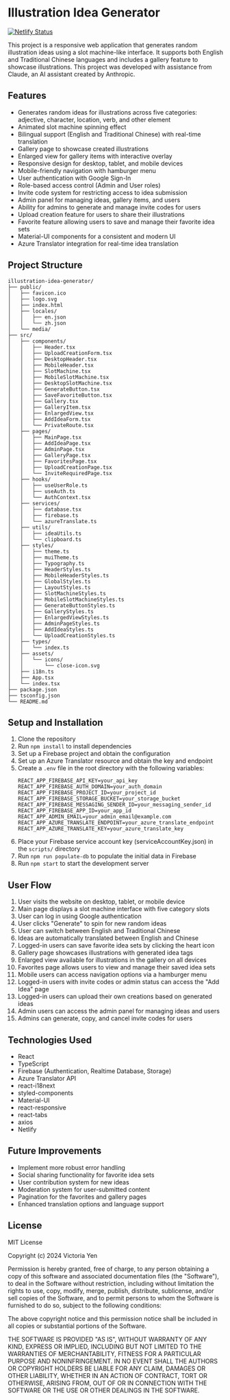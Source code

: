 # Illustration Idea Generator

[![Netlify Status](https://api.netlify.com/api/v1/badges/96c6f571-15ef-4cca-9b4e-9ce54f755992/deploy-status)](https://app.netlify.com/sites/idea-generator-vy538/deploys)

This project is a responsive web application that generates random illustration ideas using a slot machine-like interface. It supports both English and Traditional Chinese languages and includes a gallery feature to showcase illustrations. This project was developed with assistance from Claude, an AI assistant created by Anthropic.

## Features

- Generates random ideas for illustrations across five categories: adjective, character, location, verb, and other element
- Animated slot machine spinning effect
- Bilingual support (English and Traditional Chinese) with real-time translation
- Gallery page to showcase created illustrations
- Enlarged view for gallery items with interactive overlay
- Responsive design for desktop, tablet, and mobile devices
- Mobile-friendly navigation with hamburger menu
- User authentication with Google Sign-In
- Role-based access control (Admin and User roles)
- Invite code system for restricting access to idea submission
- Admin panel for managing ideas, gallery items, and users
- Ability for admins to generate and manage invite codes for users
- Upload creation feature for users to share their illustrations
- Favorite feature allowing users to save and manage their favorite idea sets
- Material-UI components for a consistent and modern UI
- Azure Translator integration for real-time idea translation

## Project Structure

```
illustration-idea-generator/
├── public/
│   ├── favicon.ico
│   ├── logo.svg
│   ├── index.html
│   ├── locales/
│   │   ├── en.json
│   │   └── zh.json
│   └── media/
├── src/
│   ├── components/
│   │   ├── Header.tsx
│   │   ├── UploadCreationForm.tsx
│   │   ├── DesktopHeader.tsx
│   │   ├── MobileHeader.tsx
│   │   ├── SlotMachine.tsx
│   │   ├── MobileSlotMachine.tsx
│   │   ├── DesktopSlotMachine.tsx
│   │   ├── GenerateButton.tsx
│   │   ├── SaveFavoriteButton.tsx
│   │   ├── Gallery.tsx
│   │   ├── GalleryItem.tsx
│   │   ├── EnlargedView.tsx
│   │   ├── AddIdeaForm.tsx
│   │   └── PrivateRoute.tsx
│   ├── pages/
│   │   ├── MainPage.tsx
│   │   ├── AddIdeaPage.tsx
│   │   ├── AdminPage.tsx
│   │   ├── GalleryPage.tsx
│   │   ├── FavoritesPage.tsx
│   │   ├── UploadCreationPage.tsx
│   │   └── InviteRequiredPage.tsx
│   ├── hooks/
│   │   ├── useUserRole.ts
│   │   ├── useAuth.ts
│   │   └── AuthContext.tsx
│   ├── services/
│   │   ├── database.tsx
│   │   ├── firebase.ts
│   │   └── azureTranslate.ts
│   ├── utils/
│   │   ├── ideaUtils.ts
│   │   └── clipboard.ts
│   ├── styles/
│   │   ├── theme.ts
│   │   ├── muiTheme.ts
│   │   ├── Typography.ts
│   │   ├── HeaderStyles.ts
│   │   ├── MobileHeaderStyles.ts
│   │   ├── GlobalStyles.ts
│   │   ├── LayoutStyles.ts
│   │   ├── SlotMachineStyles.ts
│   │   ├── MobileSlotMachineStyles.ts
│   │   ├── GenerateButtonStyles.ts
│   │   ├── GalleryStyles.ts
│   │   ├── EnlargedViewStyles.ts
│   │   ├── AdminPageStyles.ts
│   │   ├── AddIdeaStyles.ts
│   │   └── UploadCreationStyles.ts
│   ├── types/
│   │   └── index.ts
│   ├── assets/
│   │   └── icons/
│   │       └── close-icon.svg
│   ├── i18n.ts
│   ├── App.tsx
│   └── index.tsx
├── package.json
├── tsconfig.json
└── README.md
```

## Setup and Installation

1. Clone the repository
2. Run `npm install` to install dependencies
3. Set up a Firebase project and obtain the configuration
4. Set up an Azure Translator resource and obtain the key and endpoint
5. Create a `.env` file in the root directory with the following variables:
   ```
   REACT_APP_FIREBASE_API_KEY=your_api_key
   REACT_APP_FIREBASE_AUTH_DOMAIN=your_auth_domain
   REACT_APP_FIREBASE_PROJECT_ID=your_project_id
   REACT_APP_FIREBASE_STORAGE_BUCKET=your_storage_bucket
   REACT_APP_FIREBASE_MESSAGING_SENDER_ID=your_messaging_sender_id
   REACT_APP_FIREBASE_APP_ID=your_app_id
   REACT_APP_ADMIN_EMAIL=your_admin_email@example.com
   REACT_APP_AZURE_TRANSLATE_ENDPOINT=your_azure_translate_endpoint
   REACT_APP_AZURE_TRANSLATE_KEY=your_azure_translate_key
   ```
6. Place your Firebase service account key (serviceAccountKey.json) in the `scripts/` directory
7. Run `npm run populate-db` to populate the initial data in Firebase
8. Run `npm start` to start the development server

## User Flow

1. User visits the website on desktop, tablet, or mobile device
2. Main page displays a slot machine interface with five category slots
3. User can log in using Google authentication
4. User clicks "Generate" to spin for new random ideas
5. User can switch between English and Traditional Chinese
6. Ideas are automatically translated between English and Chinese
7. Logged-in users can save favorite idea sets by clicking the heart icon
8. Gallery page showcases illustrations with generated idea tags
9. Enlarged view available for illustrations in the gallery on all devices
10. Favorites page allows users to view and manage their saved idea sets
11. Mobile users can access navigation options via a hamburger menu
12. Logged-in users with invite codes or admin status can access the "Add Idea" page
13. Logged-in users can upload their own creations based on generated ideas
14. Admin users can access the admin panel for managing ideas and users
15. Admins can generate, copy, and cancel invite codes for users

## Technologies Used

- React
- TypeScript
- Firebase (Authentication, Realtime Database, Storage)
- Azure Translator API
- react-i18next
- styled-components
- Material-UI
- react-responsive
- react-tabs
- axios
- Netlify

## Future Improvements

- Implement more robust error handling
- Social sharing functionality for favorite idea sets
- User contribution system for new ideas
- Moderation system for user-submitted content
- Pagination for the favorites and gallery pages
- Enhanced translation options and language support

## License

MIT License

Copyright (c) 2024 Victoria Yen

Permission is hereby granted, free of charge, to any person obtaining a copy
of this software and associated documentation files (the "Software"), to deal
in the Software without restriction, including without limitation the rights
to use, copy, modify, merge, publish, distribute, sublicense, and/or sell
copies of the Software, and to permit persons to whom the Software is
furnished to do so, subject to the following conditions:

The above copyright notice and this permission notice shall be included in all
copies or substantial portions of the Software.

THE SOFTWARE IS PROVIDED "AS IS", WITHOUT WARRANTY OF ANY KIND, EXPRESS OR
IMPLIED, INCLUDING BUT NOT LIMITED TO THE WARRANTIES OF MERCHANTABILITY,
FITNESS FOR A PARTICULAR PURPOSE AND NONINFRINGEMENT. IN NO EVENT SHALL THE
AUTHORS OR COPYRIGHT HOLDERS BE LIABLE FOR ANY CLAIM, DAMAGES OR OTHER
LIABILITY, WHETHER IN AN ACTION OF CONTRACT, TORT OR OTHERWISE, ARISING FROM,
OUT OF OR IN CONNECTION WITH THE SOFTWARE OR THE USE OR OTHER DEALINGS IN THE
SOFTWARE.
